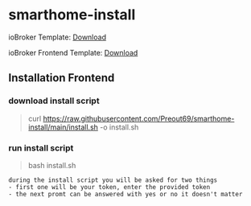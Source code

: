 # smarthome-install


ioBroker Template: [Download](https://drive.google.com/file/d/1bjuP-oozeu1Ob8Qwi89U-a4Lx40ArWiV/view?usp=drive_link)

ioBroker Frontend Template: [Download](https://drive.google.com/file/d/1TxPuHco2-IK-2S0GtbxQCz-ub5eRXXBZ/view?usp=drive_link)

## Installation Frontend

### download install script
> curl https://raw.githubusercontent.com/Preout69/smarthome-install/main/install.sh -o install.sh
### run install script
> bash install.sh

    during the install script you will be asked for two things
    - first one will be your token, enter the provided token
    - the next promt can be answered with yes or no it doesn't matter
